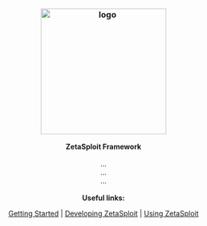 <h3 align="center"><img src="https://user-images.githubusercontent.com/54115104/100971024-38649c80-3547-11eb-8738-59fb0bc7bc1f.png" alt="logo" height="250px"></h3>

<p align="center">
    <b>ZetaSploit Framework</b><br>
    <br>
    ... 
    <br>... 
    <br>...
    <br>
    <br>
    <b>Useful links:</b><br>
    <p align="center"><a href="">Getting Started</a> | <a href="">Developing ZetaSploit</a> | <a href="">Using ZetaSploit</a><p>
</p>
